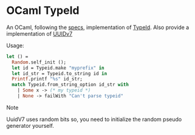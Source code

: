 # OCaml TypeId

An OCaml, following the [specs](https://github.com/jetpack-io/typeid), implementation of [TypeId](https://github.com/jetpack-io/typeid). Also provide a implementation of [UUIDv7](https://www.ietf.org/archive/id/draft-peabody-dispatch-new-uuid-format-04.html#section-5.2)

Usage: 
```ocaml
let () =
  Random.self_init ();
  let id = Typeid.make "myprefix" in
  let id_str = Typeid.to_string id in
  Printf.printf "%s" id_str;
  match Typeid.from_string_option id_str with
    | Some x -> (* my typeid *)
    | None -> failWith "Can't parse typeid"

```

> [!NOTE]
> UuidV7 uses random bits so, you need to initialize the random pseudo generator yourself.



